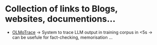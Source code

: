 # Collection of links to Blogs, websites, documentions...

- [OLMoTrace](https://huggingface.co/papers/2504.07096) -> System to trace LLM output in training corpus in <5s -> can be usefule for fact-checking, memorisation ...
